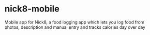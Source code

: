 # nick8-mobile
Mobile app for Nick8, a food logging app which lets you log food from photos, description and manual entry and tracks calories day over day 

